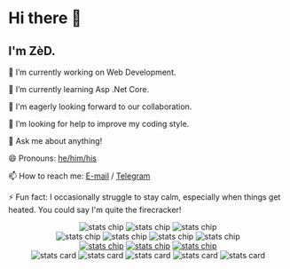 <h1>Hi there 👋</h1>
<h2>I'm ZèD.</h2>

<div id="informations">
  <p>🔭 I’m currently working on Web Development.</p>
  <p>🌱 I’m currently learning Asp .Net Core.</p>
  <p>👯 I'm eagerly looking forward to our collaboration.</p>
  <p>🤔 I’m looking for help to improve my coding style.</p>
  <p>💬 Ask me about anything!</p>
  <p>😄 Pronouns: <a href="https://pronoun.is/he">he/him/his</a></p>
  <p>📫 How to reach me: <a href="mailto:imzihad@gmail.com">E-mail</a> / <a href="https://t.me/imzihad21">Telegram</a></p>
  <p>⚡ Fun fact: I occasionally struggle to stay calm, especially when things get heated. You could say I'm quite the firecracker!</p>
</div>

<div id="badges" align="center">
  <a><img src="https://wakatime.com/badge/user/3c1afc84-ed1f-42bb-a108-3d65064a0c3e.svg" alt="stats chip"></a>
  <a><img src="https://img.shields.io/github/stars/IMZihad21?affiliations=OWNER%2CCOLLABORATOR&label=GH%20stars" alt="stats chip"></a>
  <a><img src="https://img.shields.io/github/sponsors/IMZihad21?label=GH%20sponsors&style=flat" alt="stats chip"></a>
</div>

<div id="os-ide" align="center">
  <a><img src="https://img.shields.io/badge/OS-ArchLinux-darkturquoise?style=flat-square&logo=arch-linux" alt="stats chip"></a>
  <a><img src="https://img.shields.io/badge/OS-Windows11-blue?style=flat-square&logo=microsoft" alt="stats chip"></a>
  <a><img src="https://img.shields.io/badge/OS-Android12-limegreen?style=flat-square&logo=android" alt="stats chip"></a>
  <a><img src="https://img.shields.io/badge/IDE-VSCode-blue?style=flat-square&logo=visualstudiocode" alt="stats chip"></a>
</div>

<div id="contact" align="center">
  <a href="mailto:imzihad@gmail.com"><img src="https://img.shields.io/badge/Email-imzihad@gmail.com-orangered?style=flat-square&logo=gmail" alt="stats chip"></a>
  <a href="https://t.me/IMZihad21"><img src="https://img.shields.io/badge/Telegram-IMZihad21-royalblue?style=flat-square&logo=telegram" alt="stats chip"></a>
  <a href="https://gist.github.com/IMZihad21"><img src="https://img.shields.io/badge/Gist-IMZihad21-aliceblue?style=flat-square&logo=GitHub" alt="stats chip"></a>
</div>

<div id="stats" align="center">
  <img src="https://github-profile-summary-cards.vercel.app/api/cards/profile-details?username=IMZihad21&theme=vue" alt="stats card">
  <img src="https://github-profile-summary-cards.vercel.app/api/cards/stats?username=IMZihad21&theme=vue" alt="stats card">
  <img src="https://github-profile-summary-cards.vercel.app/api/cards/productive-time?username=IMZihad21&theme=vue&utcOffset=6" alt="stats card">
  <img src="http://github-profile-summary-cards.vercel.app/api/cards/repos-per-language?username=IMZihad21&theme=vue" alt="stats card">
  <img src="http://github-profile-summary-cards.vercel.app/api/cards/most-commit-language?username=IMZihad21&theme=vue" alt="stats card">
</div>
